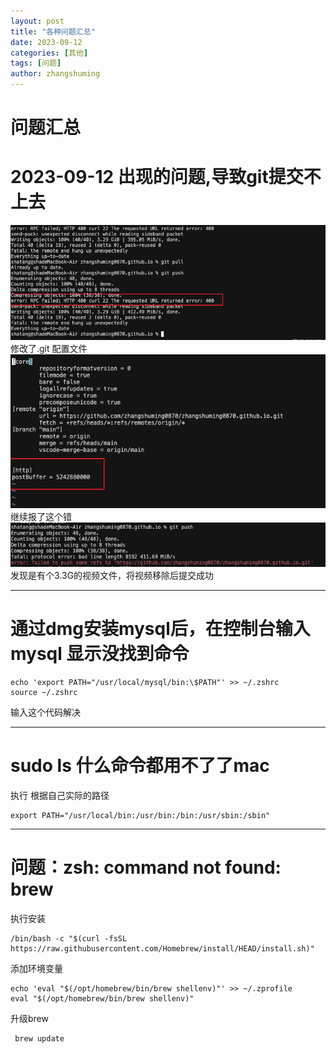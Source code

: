 ```yaml
---
layout: post
title: "各种问题汇总"
date: 2023-09-12
categories: [其他]
tags: [问题]
author: zhangshuming
---
```


# 问题汇总

# 2023-09-12 出现的问题,导致git提交不上去

![1](/assets/question/1/Snipaste_2025-07-21_09-17-24.png)
修改了.git 配置文件
![2](/assets/question/1/Snipaste_2025-07-21_09-33-33.png)
继续报了这个错
![3](/assets/question/1/Snipaste_2025-07-21_09-35-32.png)
发现是有个3.3G的视频文件，将视频移除后提交成功

---
# 通过dmg安装mysql后，在控制台输入mysql 显示没找到命令

```
echo 'export PATH="/usr/local/mysql/bin:\$PATH"' >> ~/.zshrc
source ~/.zshrc
```
输入这个代码解决

---
# sudo ls 什么命令都用不了了mac
执行 根据自己实际的路径
```
export PATH="/usr/local/bin:/usr/bin:/bin:/usr/sbin:/sbin"
```


---
# 问题：zsh: command not found: brew
执行安装
```
/bin/bash -c "$(curl -fsSL https://raw.githubusercontent.com/Homebrew/install/HEAD/install.sh)"
```
添加环境变量
```
echo 'eval "$(/opt/homebrew/bin/brew shellenv)"' >> ~/.zprofile
eval "$(/opt/homebrew/bin/brew shellenv)"
```
升级brew
```
 brew update
```